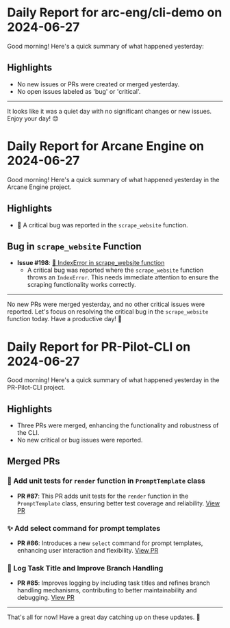 # Daily Report for arc-eng/cli-demo on 2024-06-27

Good morning! Here's a quick summary of what happened yesterday:

## Highlights
- No new issues or PRs were created or merged yesterday.
- No open issues labeled as 'bug' or 'critical'.

---

It looks like it was a quiet day with no significant changes or new issues. Enjoy your day! 😊


# Daily Report for Arcane Engine on 2024-06-27

Good morning! Here's a quick summary of what happened yesterday in the Arcane Engine project.

## Highlights
- 🐛 A critical bug was reported in the `scrape_website` function.

## Bug in `scrape_website` Function
- **Issue #198**: [🐛 IndexError in scrape_website function](https://github.com/arc-eng/studio/issues/198)
  - A critical bug was reported where the `scrape_website` function throws an `IndexError`. This needs immediate attention to ensure the scraping functionality works correctly.

---

No new PRs were merged yesterday, and no other critical issues were reported. Let's focus on resolving the critical bug in the `scrape_website` function today. Have a productive day! 🚀


# Daily Report for PR-Pilot-CLI on 2024-06-27

Good morning! Here's a quick summary of what happened yesterday in the PR-Pilot-CLI project.

## Highlights
- Three PRs were merged, enhancing the functionality and robustness of the CLI.
- No new critical or bug issues were reported.

## Merged PRs
### 🧪 Add unit tests for `render` function in `PromptTemplate` class
- **PR #87**: This PR adds unit tests for the `render` function in the `PromptTemplate` class, ensuring better test coverage and reliability. [View PR](https://github.com/arc-eng/cli/pull/87)

### ✨ Add select command for prompt templates
- **PR #86**: Introduces a new `select` command for prompt templates, enhancing user interaction and flexibility. [View PR](https://github.com/arc-eng/cli/pull/86)

### 🔧 Log Task Title and Improve Branch Handling
- **PR #85**: Improves logging by including task titles and refines branch handling mechanisms, contributing to better maintainability and debugging. [View PR](https://github.com/arc-eng/cli/pull/85)

---

That's all for now! Have a great day catching up on these updates. 🚀


